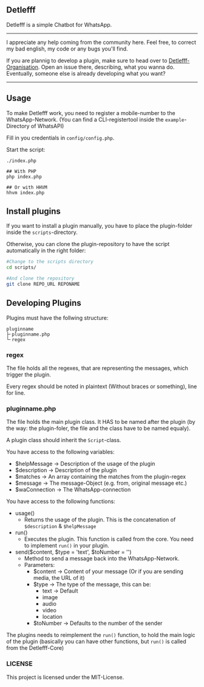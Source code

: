 ## Detlefff

Detlefff is a simple Chatbot for WhatsApp.

---

I appreciate any help coming from the community here.
Feel free, to correct my bad english, my code or any bugs you'll find.

If you are plannig to develop a plugin, make sure to head over to [Detlefff-Organisation](https://github.com/Detlefff/Organisation). Open an issue there, describing, what you wanna do. Eventually, someone else is already developing what you want?

---
## Usage

To make Detlefff work, you need to register a mobile-number to the WhatsApp-Network.
(You can find a CLI-registertool inside the `example`-Directory of WhatsAPI)

Fill in you credentials in `config/config.php`.

Start the script:
```
./index.php

## With PHP
php index.php

## Or with HHVM
hhvm index.php
```
## Install plugins

If you want to install a plugin manually, you have to place the plugin-folder inside the `scripts`-directory.

Otherwise, you can clone the plugin-repository to have the script automatically in the right folder:
```sh
#Change to the scripts directory
cd scripts/

#And clone the repository
git clone REPO_URL REPONAME
```

## Developing Plugins

Plugins must have the follwing structure:
```
pluginname
├╴pluginname.php
└╴regex
```

### regex
The file holds all the regexes, that are representing the messages, which trigger the plugin.

Every regex should be noted in plaintext (Without braces or something), line for line.

### pluginname.php
The file holds the main plugin class. It HAS to be named after the plugin (by the way: the plugin-foler, the file and the class have to be named equaly).

A plugin class should inherit the `Script`-class.

You have access to the following variables:
* $helpMessage -> Description of the usage of the plugin
* $description -> Description of the plugin
* $matches -> An array containing the matches from the plugin-regex
* $message -> The message-Object (e.g. from, original message etc.)
* $waConnection -> The WhatsApp-connection

You have access to the following functions:
* usage()
	* Returns the usage of the plugin. This is the concatenation of `$description` & `$helpMessage`
* run()
	* Executes the plugin. This function is called from the core. You need to implement `run()` in your plugin.
* send($content, $type = 'text', $toNumber = '')
	* Method to send a message back into the WhatsApp-Network.
	* Parameters:
		* $content -> Content of your message (Or if you are sending media, the URL of it)
		* $type -> The type of the message, this can be:
			* text -> Default
			* image
			* audio
			* video
			* location
		* $toNumber -> Defaults to the number of the sender

The plugins needs to reimplement the `run()` function, to hold the main logic of the plugin (basically you can have other functions, but `run()` is called from the Detlefff-Core)

### LICENSE

This project is licensed under the MIT-License.
